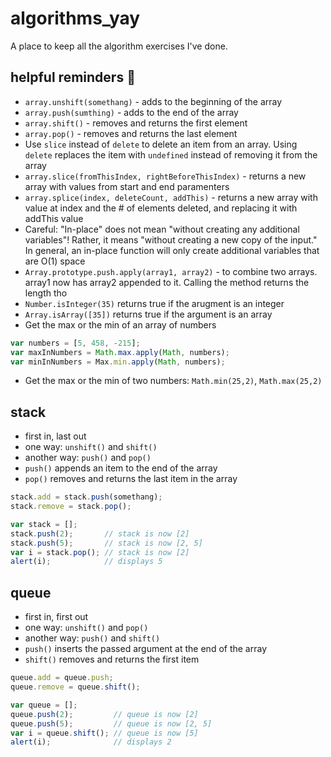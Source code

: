 # algorithms_yay

A place to keep all the algorithm exercises I've done. 

## helpful reminders :100:
- `array.unshift(somethang)` - adds to the beginning of the array
- `array.push(sumthing)` - adds to the end of the array
- `array.shift()` - removes and returns the first element
- `array.pop()` - removes and returns the last element
- Use `slice` instead of `delete` to delete an item from an array. Using `delete` replaces the item with `undefined` instead of removing it from the array
- `array.slice(fromThisIndex, rightBeforeThisIndex)` - returns a new array with values from start and end paramenters
- `array.splice(index, deleteCount, addThis)` - returns a new array with value at index and the # of elements deleted, and replacing it with addThis value
- Careful: "In-place" does not mean "without creating any additional variables"! Rather, it means "without creating a new copy of the input." In general, an in-place function will only create additional variables that are O(1) space
- `Array.prototype.push.apply(array1, array2)` - to combine two arrays. array1 now has array2 appended to it. Calling the method returns the length tho
- `Number.isInteger(35)` returns true if the arugment is an integer
- `Array.isArray([35])` returns true if the argument is an array
- Get the max or the min of an array of numbers
```javascript
var numbers = [5, 458, -215];
var maxInNumbers = Math.max.apply(Math, numbers);
var minInNumbers = Max.min.apply(Math, numbers);
```
- Get the max or the min of two numbers: `Math.min(25,2)`, `Math.max(25,2)`

## stack
- first in, last out
- one way: `unshift()` and `shift()`
- another way: `push()` and `pop()`
- `push()` appends an item to the end of the array
- `pop()` removes and returns the last item in the array

```javascript
stack.add = stack.push(somethang);
stack.remove = stack.pop();
```

```javascript
var stack = [];
stack.push(2);       // stack is now [2]
stack.push(5);       // stack is now [2, 5]
var i = stack.pop(); // stack is now [2]
alert(i);            // displays 5
```

## queue
- first in, first out
- one way: `unshift()` and `pop()`
- another way: `push()` and `shift()`
- `push()` inserts the passed argument at the end of the array 
- `shift()` removes and returns the first item

```javascript
queue.add = queue.push;
queue.remove = queue.shift();
```

```javascript
var queue = [];
queue.push(2);         // queue is now [2]
queue.push(5);         // queue is now [2, 5]
var i = queue.shift(); // queue is now [5]
alert(i);              // displays 2
```